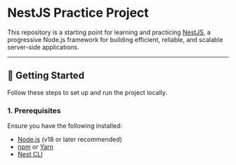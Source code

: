 # NestJS Practice Project

This repository is a starting point for learning and practicing [NestJS](https://nestjs.com/), a progressive Node.js framework for building efficient, reliable, and scalable server-side applications.

---

## 🚀 Getting Started

Follow these steps to set up and run the project locally.

### 1. Prerequisites
Ensure you have the following installed:
- [Node.js](https://nodejs.org/) (v18 or later recommended)
- [npm](https://www.npmjs.com/) or [Yarn](https://yarnpkg.com/)
- [Nest CLI](https://docs.nestjs.com/cli/overview)
